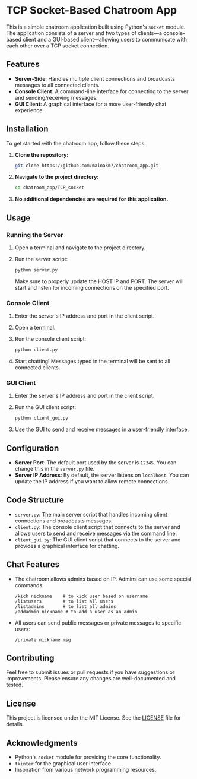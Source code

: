 # TCP Socket-Based Chatroom App

This is a simple chatroom application built using Python's `socket` module. The application consists of a server and two types of clients—a console-based client and a GUI-based client—allowing users to communicate with each other over a TCP socket connection.

## Features

- **Server-Side**: Handles multiple client connections and broadcasts messages to all connected clients.
- **Console Client**: A command-line interface for connecting to the server and sending/receiving messages.
- **GUI Client**: A graphical interface for a more user-friendly chat experience.

## Installation

To get started with the chatroom app, follow these steps:

1. **Clone the repository:**

    ```bash
    git clone https://github.com/mainakm7/chatroom_app.git
    ```

2. **Navigate to the project directory:**

    ```bash
    cd chatroom_app/TCP_socket
    ```

3. **No additional dependencies are required for this application.**

## Usage

### Running the Server

1. Open a terminal and navigate to the project directory.
2. Run the server script:

    ```bash
    python server.py
    ```
   Make sure to properly update the HOST IP and PORT.
   The server will start and listen for incoming connections on the specified port.

### Console Client

1. Enter the server's IP address and port in the client script.
2. Open a terminal.
3. Run the console client script:

    ```bash
    python client.py
    ```
4. Start chatting! Messages typed in the terminal will be sent to all connected clients.

### GUI Client

1. Enter the server's IP address and port in the client script.
2. Run the GUI client script:

    ```bash
    python client_gui.py
    ```
3. Use the GUI to send and receive messages in a user-friendly interface.

## Configuration

- **Server Port**: The default port used by the server is `12345`. You can change this in the `server.py` file.
- **Server IP Address**: By default, the server listens on `localhost`. You can update the IP address if you want to allow remote connections.

## Code Structure

- `server.py`: The main server script that handles incoming client connections and broadcasts messages.
- `client.py`: The console client script that connects to the server and allows users to send and receive messages via the command line.
- `client_gui.py`: The GUI client script that connects to the server and provides a graphical interface for chatting.

## Chat Features

- The chatroom allows admins based on IP. Admins can use some special commands:

    ```
    /kick nickname    # to kick user based on username 
    /listusers        # to list all users
    /listadmins       # to list all admins
    /addadmin nickname # to add a user as an admin
    ```

- All users can send public messages or private messages to specific users:

    ```
    /private nickname msg
    ```

## Contributing

Feel free to submit issues or pull requests if you have suggestions or improvements. Please ensure any changes are well-documented and tested.

## License

This project is licensed under the MIT License. See the [LICENSE](LICENSE) file for details.

## Acknowledgments

- Python's `socket` module for providing the core functionality.
- `tkinter` for the graphical user interface.
- Inspiration from various network programming resources.
